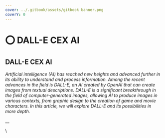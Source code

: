 ```yaml
---
cover: ../.gitbook/assets/gitbook banner.png
coverY: 0
---
```


# ⭕ DALL-E CEX AI

## DALL-E CEX AI

&#x20;_Artificial intelligence (AI) has reached new heights and advanced further in its ability to understand and process information. Among the recent advances in the field is DALL-E, an AI created by OpenAI that can create images from textual descriptions. DALL-E is a significant breakthrough in the field of computer-generated images, allowing AI to produce images in various contexts, from graphic design to the creation of game and movie characters. In this article, we will explore DALL-E and its possibilities in more depth._

__

\
